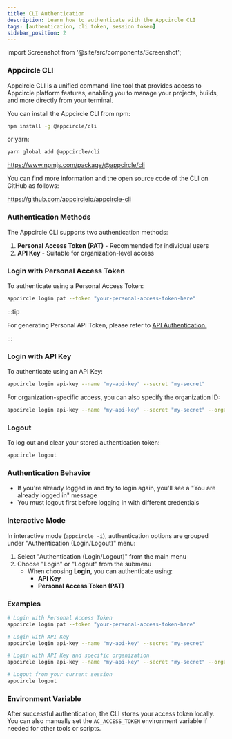 ```yaml
---
title: CLI Authentication
description: Learn how to authenticate with the Appcircle CLI
tags: [authentication, cli token, session token]
sidebar_position: 2
---
```


import Screenshot from '@site/src/components/Screenshot';

### Appcircle CLI

Appcircle CLI is a unified command-line tool that provides access to Appcircle platform features, enabling you to manage your projects, builds, and more directly from your terminal.

You can install the Appcircle CLI from npm:

```bash
npm install -g @appcircle/cli
```

or yarn:

```bash
yarn global add @appcircle/cli
```

https://www.npmjs.com/package/@appcircle/cli

You can find more information and the open source code of the CLI on GitHub as follows:

https://github.com/appcircleio/appcircle-cli

### Authentication Methods

The Appcircle CLI supports two authentication methods:

1. **Personal Access Token (PAT)** - Recommended for individual users
2. **API Key** - Suitable for organization-level access

### Login with Personal Access Token

To authenticate using a Personal Access Token:

```bash
appcircle login pat --token "your-personal-access-token-here"
```

:::tip

For generating Personal API Token, please refer to [API Authentication.](/appcircle-api-and-cli/api-authentication#generatingmanaging-the-personal-api-tokens)

:::

### Login with API Key

To authenticate using an API Key:

```bash
appcircle login api-key --name "my-api-key" --secret "my-secret"
```

For organization-specific access, you can also specify the organization ID:

```bash
appcircle login api-key --name "my-api-key" --secret "my-secret" --organization-id "org-123"
```

### Logout

To log out and clear your stored authentication token:

```bash
appcircle logout
```

### Authentication Behavior

- If you're already logged in and try to login again, you'll see a "You are already logged in" message
- You must logout first before logging in with different credentials

### Interactive Mode

In interactive mode (`appcircle -i`), authentication options are grouped under "Authentication (Login/Logout)" menu:

1. Select "Authentication (Login/Logout)" from the main menu
2. Choose "Login" or "Logout" from the submenu
   - When choosing **Login**, you can authenticate using:
     - **API Key**
     - **Personal Access Token (PAT)**

### Examples

```bash
# Login with Personal Access Token
appcircle login pat --token "your-personal-access-token-here"

# Login with API Key
appcircle login api-key --name "my-api-key" --secret "my-secret"

# Login with API Key and specific organization
appcircle login api-key --name "my-api-key" --secret "my-secret" --organization-id "org-123"

# Logout from your current session
appcircle logout
```

### Environment Variable

After successful authentication, the CLI stores your access token locally. You can also manually set the `AC_ACCESS_TOKEN` environment variable if needed for other tools or scripts.